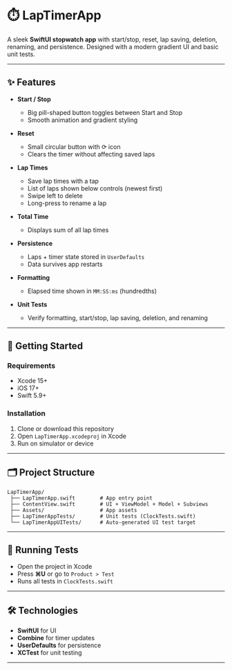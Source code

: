# ⏱️ LapTimerApp

A sleek **SwiftUI stopwatch app** with start/stop, reset, lap saving, deletion, renaming, and persistence. Designed with a modern gradient UI and basic unit tests.

---

## ✨ Features

- **Start / Stop**
  - Big pill-shaped button toggles between Start and Stop
  - Smooth animation and gradient styling

- **Reset**
  - Small circular button with ⟳ icon
  - Clears the timer without affecting saved laps

- **Lap Times**
  - Save lap times with a tap
  - List of laps shown below controls (newest first)
  - Swipe left to delete
  - Long-press to rename a lap

- **Total Time**
  - Displays sum of all lap times

- **Persistence**
  - Laps + timer state stored in `UserDefaults`
  - Data survives app restarts

- **Formatting**
  - Elapsed time shown in `MM:SS:ms` (hundredths)

- **Unit Tests**
  - Verify formatting, start/stop, lap saving, deletion, and renaming

---
## 🚀 Getting Started

### Requirements
- Xcode 15+
- iOS 17+
- Swift 5.9+

### Installation
1. Clone or download this repository
2. Open `LapTimerApp.xcodeproj` in Xcode
3. Run on simulator or device

---

## 🗂 Project Structure

```
LapTimerApp/
 ├── LapTimerApp.swift        # App entry point
 ├── ContentView.swift        # UI + ViewModel + Model + Subviews
 ├── Assets/                  # App assets
 ├── LapTimerAppTests/        # Unit tests (ClockTests.swift)
 └── LapTimerAppUITests/      # Auto-generated UI test target
```

---

## 🧪 Running Tests

- Open the project in Xcode
- Press **⌘U** or go to `Product > Test`
- Runs all tests in `ClockTests.swift`

---

## 🛠 Technologies

- **SwiftUI** for UI
- **Combine** for timer updates
- **UserDefaults** for persistence
- **XCTest** for unit testing

---
